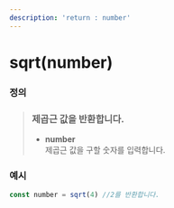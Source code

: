 ```yaml
---
description: 'return : number'
---
```


# sqrt(number)

### 정의

> ### 제곱근 값을 반환합니다.
>
> * **number**\
>   제곱근 값을 구할 숫자를 입력합니다.



### 예시

```javascript
const number = sqrt(4) //2를 반환합니다.
```
